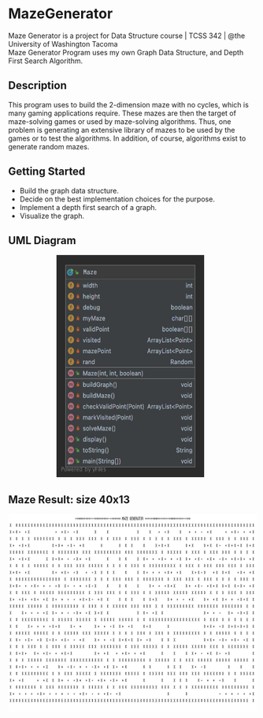 # MazeGenerator
Maze Generator is a project for Data Structure course | TCSS 342 | @the University of Washington Tacoma
<br/>
Maze Generator Program uses my own Graph Data Structure, and Depth First Search Algorithm.

## Description
This program uses to build the 2-dimension maze with no cycles, which is many gaming applications require. 
These mazes are then the target of maze-solving games or used by maze-solving algorithms. 
Thus, one problem is generating an extensive library of mazes to be used by the games or to test the algorithms. 
In addition, of course, algorithms exist to generate random mazes.

## Getting Started
- Build the graph data structure.
- Decide on the best implementation choices for the purpose.
- Implement a depth first search of a graph.
- Visualize the graph.

## UML Diagram
<p align="center">
<img src="https://github.com/A-Kannika/v1/blob/main/images/UML/UML_maze.png?raw=true" width="300" height="450"/>&nbsp;&nbsp;
</p>

## Maze Result: size 40x13

<p align="center">
<img src="https://github.com/A-Kannika/v1/blob/main/images/cover/MAZE_cover.png?raw=true" width="850" height="400"/>&nbsp;&nbsp;
</p>

